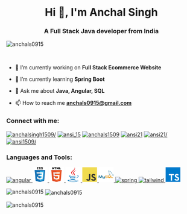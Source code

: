 <h1 align="center">Hi 👋, I'm Anchal Singh</h1>
<h3 align="center">A Full Stack Java developer from India</h3>

<p align="left"> <img src="https://komarev.com/ghpvc/?username=anchals0915&label=Profile%20views&color=0e75b6&style=flat" alt="anchals0915" /> </p>

<p align="left"> <a href="https://twitter.com/" target="blank"><img src="https://img.shields.io/twitter/follow/?logo=twitter&style=for-the-badge" alt="" /></a> </p>

- 🔭 I’m currently working on **Full Stack Ecommerce Website**

- 🌱 I’m currently learning **Spring Boot**

- 💬 Ask me about **Java, Angular, SQL**

- 📫 How to reach me **anchals0915@gmail.com**

<h3 align="left">Connect with me:</h3>
<p align="left">
<a href="https://linkedin.com/in/anchalsingh1509/" target="blank"><img align="center" src="https://raw.githubusercontent.com/rahuldkjain/github-profile-readme-generator/master/src/images/icons/Social/linked-in-alt.svg" alt="anchalsingh1509/" height="30" width="40" /></a>
<a href="https://www.codechef.com/users/ansi_15" target="blank"><img align="center" src="https://cdn.jsdelivr.net/npm/simple-icons@3.1.0/icons/codechef.svg" alt="ansi_15" height="30" width="40" /></a>
<a href="https://www.hackerrank.com/anchals1509" target="blank"><img align="center" src="https://raw.githubusercontent.com/rahuldkjain/github-profile-readme-generator/master/src/images/icons/Social/hackerrank.svg" alt="anchals1509" height="30" width="40" /></a>
<a href="https://codeforces.com/profile/ansi21" target="blank"><img align="center" src="https://raw.githubusercontent.com/rahuldkjain/github-profile-readme-generator/master/src/images/icons/Social/codeforces.svg" alt="ansi21" height="30" width="40" /></a>
<a href="https://www.leetcode.com/ansi21/" target="blank"><img align="center" src="https://raw.githubusercontent.com/rahuldkjain/github-profile-readme-generator/master/src/images/icons/Social/leet-code.svg" alt="ansi21/" height="30" width="40" /></a>
<a href="https://auth.geeksforgeeks.org/user/ansi1509/" target="blank"><img align="center" src="https://raw.githubusercontent.com/rahuldkjain/github-profile-readme-generator/master/src/images/icons/Social/geeks-for-geeks.svg" alt="ansi1509/" height="30" width="40" /></a>
</p>

<h3 align="left">Languages and Tools:</h3>
<p align="left"> <a href="https://angular.io" target="_blank" rel="noreferrer"> <img src="https://angular.io/assets/images/logos/angular/angular.svg" alt="angular" width="40" height="40"/> </a> <a href="https://www.w3schools.com/css/" target="_blank" rel="noreferrer"> <img src="https://raw.githubusercontent.com/devicons/devicon/master/icons/css3/css3-original-wordmark.svg" alt="css3" width="40" height="40"/> </a> <a href="https://www.w3.org/html/" target="_blank" rel="noreferrer"> <img src="https://raw.githubusercontent.com/devicons/devicon/master/icons/html5/html5-original-wordmark.svg" alt="html5" width="40" height="40"/> </a> <a href="https://www.java.com" target="_blank" rel="noreferrer"> <img src="https://raw.githubusercontent.com/devicons/devicon/master/icons/java/java-original.svg" alt="java" width="40" height="40"/> </a> <a href="https://developer.mozilla.org/en-US/docs/Web/JavaScript" target="_blank" rel="noreferrer"> <img src="https://raw.githubusercontent.com/devicons/devicon/master/icons/javascript/javascript-original.svg" alt="javascript" width="40" height="40"/> </a> <a href="https://www.mysql.com/" target="_blank" rel="noreferrer"> <img src="https://raw.githubusercontent.com/devicons/devicon/master/icons/mysql/mysql-original-wordmark.svg" alt="mysql" width="40" height="40"/> </a> <a href="https://spring.io/" target="_blank" rel="noreferrer"> <img src="https://www.vectorlogo.zone/logos/springio/springio-icon.svg" alt="spring" width="40" height="40"/> </a> <a href="https://tailwindcss.com/" target="_blank" rel="noreferrer"> <img src="https://www.vectorlogo.zone/logos/tailwindcss/tailwindcss-icon.svg" alt="tailwind" width="40" height="40"/> </a> <a href="https://www.typescriptlang.org/" target="_blank" rel="noreferrer"> <img src="https://raw.githubusercontent.com/devicons/devicon/master/icons/typescript/typescript-original.svg" alt="typescript" width="40" height="40"/> </a> </p>

<p><img align="left" src="https://github-readme-stats.vercel.app/api/top-langs?username=anchals0915&show_icons=true&locale=en&layout=compact" alt="anchals0915" /></p>

<p>&nbsp;<img align="center" src="https://github-readme-stats.vercel.app/api?username=anchals0915&show_icons=true&locale=en" alt="anchals0915" /></p>

<p><img align="center" src="https://github-readme-streak-stats.herokuapp.com/?user=anchals0915&" alt="anchals0915" /></p>
